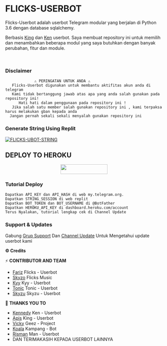 #         FLICKS-USERBOT​    

Flicks-Userbot adalah userbot Telegram modular yang berjalan di Python 3.6 dengan database sqlalchemy.

Berbasis [King](https://github.com/apisuserbot/King-Userbot) dan [Ken](https://github.com/KennedyProject/KEN-UBOT) userbot. Saya membuat repository ini untuk memilih dan menambahkan beberapa modul yang saya butuhkan dengan banyak perubahan, fitur dan module.
    


<p align="center">&nbsp;</p>

### Disclaimer 
```
             ⚠️ PERINGATAN UNTUK ANDA ⚠️ ️
   Flicks-Userbot digunakan untuk membantu aktifitas akun anda di telegram
   Kami tidak bertanggung jawab atas apa yang anda salah gunakan pada repository ini!
      Hati hati dalam penggunaan pada repository ini !
   Jika salah satu member salah gunakan repository ini , kami terpaksa harus melakukan gban kepada anda 
  Jangan pernah sekali sekali menyalah gunakan repository ini
```


### Generate String Using Replit

[![FLICKS-UBOT-STRING](https://img.shields.io/badge/run-string__session.py-blue?style=for-the-badge&logo=repl.it)](https://replit.com/@fjgaming212/StringSession#main.py)


## DEPLOY TO HEROKU 
<p align="center"><a href="https://heroku.com/deploy?template=https://github.com/fjgaming212/Flicks-Userbot"> <img src="https://img.shields.io/badge/Deploy%20To%20Heroku-blue?style=flat&logo=heroku" width="150" height="30.60" /></a></p>

### Tutorial Deploy
```
Dapatkan API_KEY dan API_HASH di web my.telegram.org.
Dapatkan STRING_SESSION di web replit
Dapatkan BOT_TOKEN dan BOT_USERNAME di @BotFather
Dapatkan HEROKU_API_KEY di dashboard.heroku.com/account
Terus Nyalakan, tutorial lengkap cek di Channel Update
```


### Support & Updates 
Gabung [Grup Support](https://t.me/FlicksSupport) Dan [Channel Update](https://t.me/GenXProject_Info) Untuk Mengetahui update userbot kami


  <b>© Credits</b></summary>


⚡ **CONTRIBUTOR AND TEAM**
*   [Fariz](https://github.com/fjgaming212/Flicks-Userbot)    Flicks - Userbot
*   [Skyzo](https://github.com/ridho17-ind/XBot-Music)     Flicks Music
*   [Kyy](http://github.com/muhammadrizky16/Kyy-Userbot)    Kyy - Userbot
*   [Tonic](http://github.com/Tonic990/Tonic-User)    Tonic - Userbot
*   [Skyzu](https://github.com/Skyzu/Skyzu-Userbot)     Skyzu - Userbot

🔰 **THANKS YOU TO**
*   [Kennedy](https://github.com/KennedyProject/KEN-UBOT)    Ken - Userbot
*   [Apis](https://github.com/apisuserbot/King-Userbot)     King - Userbot
*   [Vicky](https://github.com/Vckyou/Geez-Project)    Geez - Project 
*   [Koala](https://github.com/ManusiaRakitan/Kampang-Bot)    Kampang - Bot
*   [Risman](https://github.com/mrismanaziz/Man-Userbot)   Man - Userbot
*   DAN TERIMAKASIH KEPADA USERBOT LAINNYA
